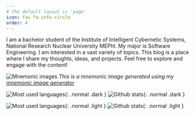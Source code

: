 ```yaml
---
# the default layout is 'page'
icon: fas fa-info-circle
order: 4
---
```


I am a bachelor student of the Institute of Intelligent Cybernetic Systems, National Research Nuclear University MEPhI. My major is Software Engineering. I am interested in a vast variety of topics. This blog is a place where I share my thoughts, ideas, and projects. Feel free to explore and engage with the content!

![Mnemonic images](/yMHV2fjN.gif)
_This is a mnemonic image generated using my [mnemonic image generator](https://github.com/GregoryKogan/mnemonic-pictures)_

![Most used languages](https://github-readme-stats-git-masterrstaa-rickstaa.vercel.app/api/top-langs/?username=GregoryKogan&langs_count=7&bg_color=24283b&title_color=c0caf5&text_color=c0caf5&border_color=7aa2f7&size_weight=1.0&count_weight=0.0&exclude_repo=dotfiles,devblog&layout=donut){: .normal .dark }
![Github stats](https://github-readme-stats.vercel.app/api?username=GregoryKogan&show_icons=true&bg_color=24283b&title_color=c0caf5&text_color=c0caf5&border_color=7aa2f7&icon_color=bb9af7&ring_color=9ece6a&hide_rank=true&line_height=39){: .normal .dark }

![Most used languages](https://github-readme-stats-git-masterrstaa-rickstaa.vercel.app/api/top-langs/?username=GregoryKogan&langs_count=7&bg_color=ffffff&title_color=343b58&text_color=343b58&border_color=343b58&size_weight=1.0&count_weight=0.0&exclude_repo=dotfiles,devblog&layout=donut){: .normal .light }
![Github stats](https://github-readme-stats.vercel.app/api?username=GregoryKogan&show_icons=true&bg_color=ffffff&title_color=343b58&text_color=343b58&border_color=343b58&icon_color=5a4a78&ring_color=9ece6a&hide_rank=true&line_height=39){: .normal .light }

